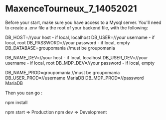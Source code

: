 # MaxenceTourneux_7_14052021

Before your start, make sure you have access to a Mysql server. You'll need to create a .env file a the root of your backend file, with the following:

DB_HOST=//your host - if local, localhost
DB_USER=//your username - if local, root
DB_PASSWORD=//your password - if local, empty
DB_DATABASE=groupomania //must be groupomania

DB_NAME_DEV=//your host - if local, localhost
DB_USER_DEV=//your username - if local, root
DB_MDP_DEV=//your password - if local, empty

DB_NAME_PROD=groupomania //must be groupomania
DB_USER_PROD=//username MariaDB
DB_MDP_PROD=//password MariaDB

Then you can go :

npm install

npm start => Production
npm dev => Development
